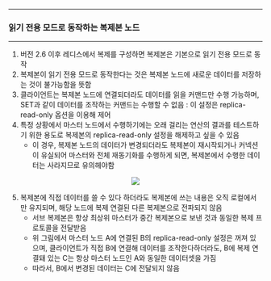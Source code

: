 -----
### 읽기 전용 모드로 동작하는 복제본 노드
-----
1. 버전 2.6 이후 레디스에서 복제를 구성하면 복제본은 기본으로 읽기 전용 모드로 동작
2. 복제본이 읽기 전용 모드로 동작한다는 것은 복제본 노드에 새로운 데이터를 저장하는 것이 불가능함을 뜻함
3. 클라이언트는 복제본 노드에 연결되더라도 데이터를 읽을 커맨드만 수행 가능하며, SET과 같이 데이터를 조작하는 커맨드는 수행할 수 없음 : 이 설정은 replica-read-only 옵션을 이용해 제어
4. 특정 상황에서 마스터 노드에서 수행하기에는 오래 걸리는 연산의 결과를 테스트하기 위한 용도로 복제본의 replica-read-only 설정을 해제하고 싶을 수 있음
   - 이 경우, 복제본 노드의 데이터가 변경되더라도 복제본이 재시작되거나 커넥션이 유실되어 마스터와 전체 재동기화를 수행하게 되면, 복제본에서 수행한 데이터는 사라지므로 유의헤야함
<div align="center">
<img src="https://github.com/user-attachments/assets/73edbc61-101d-429e-a638-2661f9d48946">
</div>

5. 복제본에 직접 데이터를 쓸 수 있다 하더라도 복제본에 쓰는 내용은 오직 로컬에서만 유지되며, 해당 노드에 복제 연결된 다른 복제본으로 전파되지 않음
   - 서브 복제본은 항상 최상위 마스터가 중간 복제본으로 보낸 것과 동일한 복제 프로토콜을 전달받음
   - 위 그림에서 마스터 노드 A에 연결된 B의 replica-read-only 설정은 꺼져 있으며, 클라이언트가 직접 B에 연결해 데이터를 조작한다하더라도, B에 복제 연결돼 있는 C는 항상 마스터 노드인 A와 동일한 데이터셋을 가짐
   - 따라서, B에서 변경된 데이터는 C에 전달되지 않음
   
